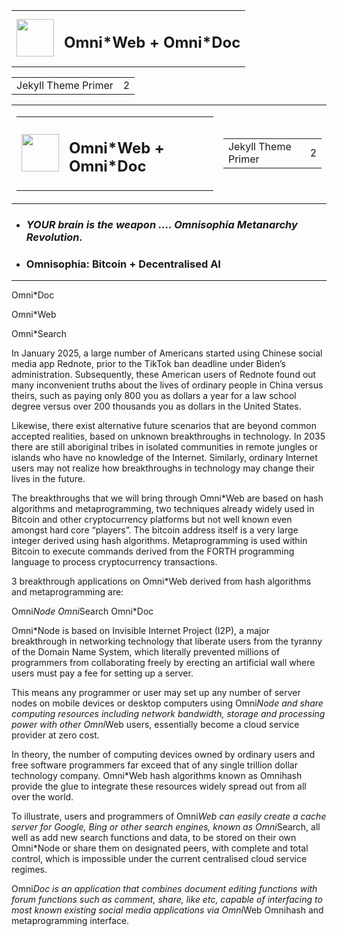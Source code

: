<table><tr><td><img src="https://omnixtar.github.io/m/img/icon-oxw.png" height="60"></td><td><h2>Omni*Web + Omni*Doc</h2></td></tr></table> <table><tr><td>Jekyll Theme Primer</td><td>2</td></tr></table>

<table><tr>
<td>
<table><tr><td><img src="https://omnixtar.github.io/m/img/icon-oxw.png" height="60"></td><td><h2>Omni*Web + Omni*Doc</h2></td></tr></table> 
</td>
<td>
<table><tr><td>Jekyll Theme Primer</td><td>2</td></tr></table>
</td></tr></table>


<!-- 
# ![O](https://omnixtar.github.io/m/img/icon-oxw.png)Omni\*Web + Omni*Doc -->

- ### *YOUR brain is the weapon .... Omnisophia Metanarchy Revolution.* 
- ### Omnisophia: Bitcoin + Decentralised AI

---

Omni*Doc

Omni*Web

Omni*Search

In January 2025, a large number of Americans started using Chinese social media app Rednote, prior to the TikTok ban deadline under Biden’s administration. Subsequently, these American users of Rednote found out many inconvenient truths about the lives of ordinary people in China versus theirs, such as paying only 800 you as dollars a year for a law school degree versus over 200 thousands you as dollars in the United States. 

Likewise, there exist alternative future scenarios that are beyond common accepted realities, based on unknown breakthroughs in technology. In 2035 there are still aboriginal tribes in isolated communities in remote jungles or islands who have no knowledge of the Internet. Similarly, ordinary Internet users may not realize how breakthroughs in technology may change their lives in the future. 

The breakthroughs that we will bring through Omni*Web are based on hash algorithms and metaprogramming, two techniques already widely used in Bitcoin and other cryptocurrency platforms but not well known even amongst hard core “players”. The bitcoin address itself is a very large integer derived using hash algorithms. Metaprogramming is used within Bitcoin to execute commands derived from the FORTH programming language to process cryptocurrency transactions. 

3 breakthrough applications on Omni*Web derived from hash algorithms and metaprogramming are:

Omni*Node 
Omni*Search 
Omni*Doc

Omni*Node is based on Invisible Internet Project (I2P), a major breakthrough in networking technology that liberate users from the tyranny of the Domain Name System, which literally prevented millions of programmers from collaborating freely by erecting an artificial wall where users must pay a fee for setting up a server. 

This means any programmer or user may set up any number of server nodes on mobile devices or desktop computers using Omni*Node and share computing resources including network bandwidth, storage and processing power with other Omni*Web users, essentially become a cloud service provider at zero cost. 

In theory, the number of computing devices owned by ordinary users and free software programmers far exceed that of any single trillion dollar technology company. Omni*Web hash algorithms known as Omnihash provide the glue to integrate these resources widely spread out from all over the world. 

To illustrate, users and programmers of Omni*Web can easily create a cache server for Google, Bing or other search engines, known as Omni*Search, all well as add new search functions and data, to be stored on their own Omni*Node or share them on designated peers, with complete and total control, which is impossible under the current centralised cloud service regimes. 

Omni*Doc is an application that combines document editing functions with forum functions such as comment, share, like etc, capable of interfacing to most known existing social media applications via Omni*Web Omnihash and metaprogramming interface. 
